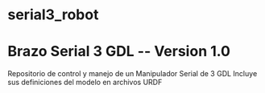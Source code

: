 # serial3_robot
# Brazo Serial 3 GDL -- Version 1.0

Repositorio de control y manejo de un Manipulador Serial de 3 GDL
Incluye sus definiciones del modelo en archivos URDF
